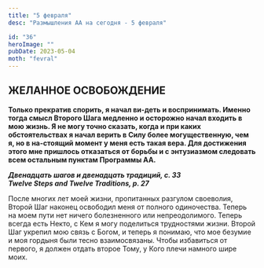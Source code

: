 ```yaml
---
title: "5 февраля"
desc: "Размышления АА на сегодня - 5 февраля"

id: "36"
heroImage: ""
pubDate: 2023-05-04
moth: "fevral"
---
```


## ЖЕЛАННОЕ ОСВОБОЖДЕНИЕ

**Только прекратив спорить, я начал ви-деть и воспринимать. Именно тогда смысл
Второго Шага медленно и осторожно начал входить в мою жизнь. Я не могу точно
сказать, когда и при каких обстоятельствах я начал верить в Силу более
могущественную, чем я, но в на-стоящий момент у меня есть такая вера. Для
достижения этого мне пришлось отказаться от борьбы и с энтузиазмом следовать
всем остальным пунктам Программы АА.**

**_Двенадцать шагов и двенадцать традиций, с. 33  
Twelve Steps and Twelve Traditions, p. 27_**

После многих лет моей жизни, пропитанных разгулом своеволия, Второй Шаг
наконец освободил меня от полного одиночества. Теперь на моем пути нет ничего
болезненного или непреодолимого. Теперь всегда есть Некто, с Кем я могу
поделиться трудностями жизни. Второй Шаг укрепил мою связь с Богом, и теперь я
понимаю, что мое безумие и моя гордыня были тесно взаимосвязаны. Чтобы
избавиться от первого, я должен отдать второе Тому, у Кого плечи намного шире
моих.
